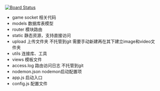 [![Board Status](https://dev.azure.com/614791110/c5e8cd57-ad11-495e-bd4a-019821d85351/e51de8c3-8dde-4676-93c1-9992c93860e4/_apis/work/boardbadge/7763e60f-df21-4d2c-a1e3-e1004ae2c525)](https://dev.azure.com/614791110/c5e8cd57-ad11-495e-bd4a-019821d85351/_boards/board/t/e51de8c3-8dde-4676-93c1-9992c93860e4/Microsoft.RequirementCategory)
- game          socket 相关代码
- models        数据库表模型
- router        模块路由
- static        静态资源，支持直接访问
- upload        上传文件夹 不托管到git 需要手动新建再在其下建立image和video文件夹
- utils         连接库、工具
- views         模板文件
- access.log    路由访问日志 不托管到git
- nodemon.json  nodemon启动配置项
- app.js        启动入口
- config.js     配置文件
